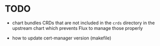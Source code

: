 # TODO

- chart bundles CRDs that are not included in the `crds` directory in the
  upstream chart which prevents Flux to manage those properly

- how to update cert-manager version (makefile)
